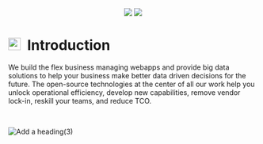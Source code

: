 <div align="center">
  <img src="https://user-images.githubusercontent.com/25063903/162040620-4d739472-27a3-4522-98f2-c1a615eb6086.svg#gh-dark-mode-only">
  <img src="https://user-images.githubusercontent.com/25063903/162039648-77aca1ed-27ae-42c5-9412-fb2e750a8567.svg#gh-light-mode-only">
</div>

# <img height="25px" width="25px" src="https://user-images.githubusercontent.com/25063903/162043486-3831127d-297a-4929-950f-6982322e9462.png"> &nbsp;Introduction
We build the flex business managing webapps and provide big data solutions to help your business make better data driven decisions for the future. The open-source technologies at the center of all our work help you unlock operational efficiency, develop new capabilities, remove vendor lock-in, reskill your teams, and reduce TCO.

<!-- 
# <img height="30px" width="30px" src="https://user-images.githubusercontent.com/25063903/162294586-b1676fb8-8807-4cf0-a031-a55c31783398.png"> &nbsp;Solutions

Below are the solutions that we offer.

| Service | Technologies |
|---------|--------------|
| Big Data operations | <img height="30px" width="30px" src="https://user-images.githubusercontent.com/25063903/162290786-60af8a3d-eea9-430a-a0c9-cd91ededd8b9.svg"> |
| ERP solutions | <img height="30px" width="30px" src="https://user-images.githubusercontent.com/25063903/162291264-d60e4d0e-a5a2-49f3-b664-1284e4c8dd21.svg">&nbsp;&nbsp;<img height="30px" width="30px" src="https://user-images.githubusercontent.com/25063903/162291418-62f4284f-118b-4b1c-8c1f-abc31ed0eb20.svg">&nbsp;&nbsp;<img height="27px" width="27px" src="https://user-images.githubusercontent.com/25063903/162302314-1f997328-9641-4bf3-96cd-256aa66b5ec5.png"> |
| Web Development | <img height="35px" width="35px" src="https://user-images.githubusercontent.com/25063903/162304619-e778360d-b6bd-448c-80bb-aa22d5c2d4c4.svg">&nbsp;&nbsp;&nbsp;<img height="35px" width="35px" src="https://user-images.githubusercontent.com/25063903/162305503-3a9a3634-6af1-499e-a179-659e70a51280.svg"> |
| Other | <img height="30px" width="30px" src="https://user-images.githubusercontent.com/25063903/162298374-97ff9396-c2e5-49c8-ab7e-8448d874f4cd.svg"> <img height="30px" width="30px" src="https://user-images.githubusercontent.com/25063903/162300180-8090b24c-7b7f-45b2-9e23-ba935fabf157.svg"> <img height="30px" width="30px" src="https://user-images.githubusercontent.com/25063903/162301111-6eef53db-72fd-4d5b-b15d-fb89e4c3d97a.svg"> |
 -->

<br/>

![Add a heading(3)](https://user-images.githubusercontent.com/25063903/162057301-fa245412-96a9-44e8-93c5-fc26ce2db073.gif)
